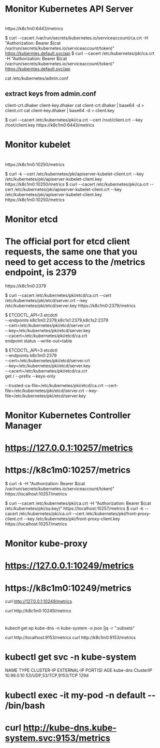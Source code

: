 #
# Monitor Kubernetes API Server
#
https://k8c1m0:6443/metrics

$ curl --cacert /var/run/secrets/kubernetes.io/serviceaccount/ca.crt -H "Authorization: Bearer $(cat /var/run/secrets/kubernetes.io/serviceaccount/token)" https://kuberntes.default.svc/api
$ curl --cacert /etc/kubernetes/pki/ca.crt -H "Authorization: Bearer $(cat /var/run/secrets/kubernetes.io/serviceaccount/token)" https://kuberntes.default.svc/api

cat /etc/kubernetes/admin.conf
## extract keys from admin.conf
 client-crt.dhaker <client-certificate-data>
 client-key.dhaker <client-key-data>
 cat client-crt.dhaker | base64 -d  > client.crt
 cat client-key.dhaker | base64 -d  > client.key

$ curl --cacert /etc/kubernetes/pki/ca.crt --cert /root/client.crt --key /root/client.key https://k8c1m0:6443/metrics



#
# Monitor kubelet 
#
https://k8c1m0:10250/metrics

$ curl -k --cert /etc/kubernetes/pki/apiserver-kubelet-client.crt --key /etc/kubernetes/pki/apiserver-kubelet-client.key https://k8c1m0:10250/metrics
$ curl --cacert /etc/kubernetes/pki/ca.crt --cert /etc/kubernetes/pki/apiserver-kubelet-client.crt --key /etc/kubernetes/pki/apiserver-kubelet-client.key https://k8c1m0:10250/metrics


#
# Monitor etcd
# The official port for etcd client requests, the same one that you need to get access to the /metrics endpoint, is 2379
https://k8c1m0:2379

$ curl --cacert /etc/kubernetes/pki/etcd/ca.crt --cert /etc/kubernetes/pki/etcd/server.crt --key /etc/kubernetes/pki/etcd/server.key https://k8c1m0:2379/metrics

$ ETCDCTL_API=3 etcdctl \
--endpoints k8c1m0:2379,k8c1s1:2379,k8c1s2:2379 \
--cert=/etc/kubernetes/pki/etcd/server.crt \
--key=/etc/kubernetes/pki/etcd/server.key \
--cacert=/etc/kubernetes/pki/etcd/ca.crt \
endpoint status --write-out=table

$ ETCDCTL_API=3 etcdctl \
--endpoints k8c1m0:2379 \
--cert=/etc/kubernetes/pki/etcd/server.crt \
--key=/etc/kubernetes/pki/etcd/server.key \
--cacert=/etc/kubernetes/pki/etcd/ca.crt \
get / --prefix --keys-only

--trusted-ca-file=/etc/kubernetes/pki/etcd/ca.crt
--cert-file=/etc/kubernetes/pki/etcd/server.crt
--key-file=/etc/kubernetes/pki/etcd/server.key



#
# Monitor Kubernetes Controller Manager
# https://127.0.0.1:10257/metrics
# https://k8c1m0:10257/metrics

$ curl -k -H "Authorization: Bearer $(cat /var/run/secrets/kubernetes.io/serviceaccount/token)" https://localhost:10257/metrics

$ curl --cacert /etc/kubernetes/pki/ca.crt -H "Authorization: Bearer $(cat /etc/kubernetes/pki/sa.key)" https://localhost:10257/metrics
$ curl -k --cacert /etc/kubernetes/pki/ca.crt --cert /etc/kubernetes/pki/front-proxy-client.crt --key /etc/kubernetes/pki/front-proxy-client.key https://localhost:10257/metrics


#
# Monitor kube-proxy
# https://127.0.0.1:10249/metrics
# https://k8c1m0:10249/metrics

curl http://127.0.0.1:10249/metrics

curl http://k8c1m0:10249/metrics


#
#
#

kubectl get ep kube-dns -n kube-system -o json |jq -r ".subsets"

curl http://localhost:9153/metrics
curl http://k8c1m0:9153/metrics

# kubectl get svc -n kube-system
NAME       TYPE        CLUSTER-IP   EXTERNAL-IP   PORT(S)                  AGE
kube-dns   ClusterIP   10.96.0.10   <none>        53/UDP,53/TCP,9153/TCP   129d
# kubectl exec -it my-pod -n default -- /bin/bash
# curl http://kube-dns.kube-system.svc:9153/metrics


